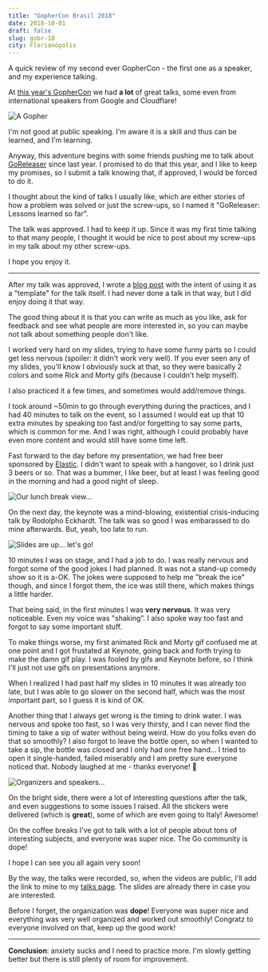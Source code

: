 ```yaml
---
title: "GopherCon Brasil 2018"
date: 2018-10-01
draft: false
slug: gobr-18
city: Florianópolis
---
```


A quick review of my second ever GopherCon - the first one as a speaker, and my experience talking.

<!--more-->

At [this year's GopherCon](https://2018.gopherconbr.org/) we had **a lot** of great talks, some even from international speakers from Google and Cloudflare!

![A Gopher](/public/images/gobr-18/208a8430-47a9-461a-b6f7-d603bdcbdbcf.png)

I'm not good at public speaking. I'm aware it is a skill and thus can be learned, and I'm learning.

Anyway, this adventure begins with some friends pushing me to talk about [GoReleaser](https://goreleaser.com/) since last year.
I promised to do that this year, and I like to keep my promises, so I submit a talk knowing that, if approved, I would be forced to do it.

I thought about the kind of talks I usually like, which are either stories of how a problem was solved or just the screw-ups, so I named it "GoReleaser: Lessons learned so far".

The talk was approved. I had to keep it up. Since it was my first time talking to that many people, I thought it would be nice to post about my screw-ups in my talk about my other screw-ups.

I hope you enjoy it.

---

After my talk was approved, I wrote a [blog post](https://carlosbecker.com/posts/goreleaser-lessons-learned/) with the intent of using it as a "template" for the talk itself. I had never done a talk in that way, but I did enjoy doing it that way.

The good thing about it is that you can write as much as you like, ask for feedback and see what people are more interested in, so you can maybe not talk about something people don't like.

I worked very hard on my slides, trying to have some funny parts so I could get less nervous (spoiler: it didn't work very well). If you ever seen any of my slides, you'll know I obviously suck at that, so they were basically 2 colors and some Rick and Morty gifs (because I couldn't help myself).

I also practiced it a few times, and sometimes would add/remove things.

I took around ~50min to go through everything during the practices, and I had 40 minutes to talk on the event, so I assumed I would eat up that 10 extra minutes by speaking too fast and/or forgetting to say some parts, which is common for me. And I was right, although I could probably have even more content and would still have some time left.

Fast forward to the day before my presentation, we had free beer sponsored by [Elastic](https://www.elastic.co/). I didn't want to speak with a hangover, so I drink just 3 beers or so. That was a bummer, I like beer, but at least I was feeling good in the morning and had a good night of sleep.

![Our lunch break view...](/public/images/gobr-18/4dd19bd0-ffcb-47b4-b9d1-4106cc08304e.png)

On the next day, the keynote was a mind-blowing, existential crisis-inducing talk by Rodolpho Eckhardt. The talk was so good I was embarassed to do mine afterwards. But, yeah, too late to run.

![Slides are up... let's go!](/public/images/gobr-18/014b0106-0e59-407f-a72c-a65ac8c2ee8e.png)

10 minutes I was on stage, and I had a job to do. I was really nervous and forgot some of the good jokes I had planned. It was not a stand-up comedy show so it is a-OK. The jokes were supposed to help me "break the ice" though, and since I forgot them, the ice was still there, which makes things a little harder.

That being said, in the first minutes I was **very nervous**. It was very noticeable. Even my voice was "shaking". I also spoke way too fast and forgot to say some important stuff.

To make things worse, my first animated Rick and Morty gif confused me at one point and I got frustated at Keynote, going back and forth trying to make the damn gif play. I was fooled by gifs and Keynote before, so I think I'll just not use gifs on presentations anymore.

When I realized I had past half my slides in 10 minutes it was already too late, but I was able to go slower on the second half, which was the most important part, so I guess it is kind of OK.

Another thing that I always get wrong is the timing to drink water. I was nervous and spoke too fast, so I was very thirsty, and I can never find the timing to take a sip of water without being weird. How do you folks even do that so smoothly? I also forgot to leave the bottle open, so when I wanted to take a sip, the bottle was closed and I only had one free hand… I tried to open it single-handed, failed miserably and I am pretty sure everyone noticed that. Nobody laughed at me - thanks everyone! 🚀

![Organizers and speakers...](/public/images/gobr-18/a7dd5d27-78b2-40ed-8ef1-e48bfdc29a50.png)

On the bright side, there were a lot of interesting questions after the talk, and even suggestions to some issues I raised. All the stickers were delivered (which is **great**), some of which are even going to Italy! Awesome!

On the coffee breaks I've got to talk with a lot of people about tons of interesting subjects, and everyone was super nice. The Go community is dope! 

I hope I can see you all again very soon!

By the way, the talks were recorded, so, when the videos are public, I'll add the link to mine to my [talks page](https://carlosbecker.com/talks/). The slides are already there in case you are interested.

Before I forget, the organization was **dope**! Everyone was super nice and everything was very well organized and worked out smoothly! Congratz to everyone involved on that, keep up the good work!

---

**Conclusion**: anxiety sucks and I need to practice more. I'm slowly getting better but there is still plenty of room for improvement.
